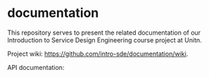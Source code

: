 # documentation

This repository serves to present the related documentation of our Introduction to Service Design Engineering course project at Unitn.

Project wiki: https://github.com/intro-sde/documentation/wiki.

API documentation: 
